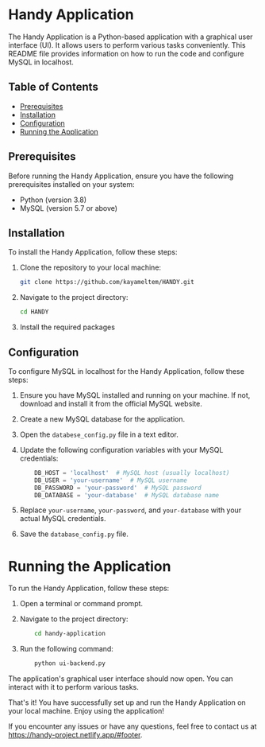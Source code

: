 # Handy Application

The Handy Application is a Python-based application with a graphical user interface (UI). It allows users to perform various tasks conveniently. This README file provides information on how to run the code and configure MySQL in localhost.

## Table of Contents

- [Prerequisites](#prerequisites)
- [Installation](#installation)
- [Configuration](#configuration)
- [Running the Application](#running-the-application)

## Prerequisites

Before running the Handy Application, ensure you have the following prerequisites installed on your system:

- Python (version 3.8)
- MySQL (version 5.7 or above)

## Installation

To install the Handy Application, follow these steps:

1. Clone the repository to your local machine:

   ```bash
   git clone https://github.com/kayameltem/HANDY.git
   ```
2. Navigate to the project directory:

   ```bash
   cd HANDY
   ```
3. Install the required packages
   

## Configuration

To configure MySQL in localhost for the Handy Application, follow these steps:

1. Ensure you have MySQL installed and running on your machine. If not, download and install it from the official MySQL website.

2. Create a new MySQL database for the application.

3. Open the `databese_config.py` file in a text editor.

4. Update the following configuration variables with your MySQL credentials:

    ```python 
        DB_HOST = 'localhost'  # MySQL host (usually localhost)
        DB_USER = 'your-username'  # MySQL username
        DB_PASSWORD = 'your-password'  # MySQL password
        DB_DATABASE = 'your-database'  # MySQL database name
    ```

5. Replace `your-username`, `your-password`, and `your-database` with your actual MySQL credentials.

6. Save the `database_config.py` file.
   
# Running the Application
To run the Handy Application, follow these steps:

1. Open a terminal or command prompt.

2. Navigate to the project directory:

   ```bash 
       cd handy-application
   ```

3. Run the following command:
    ```bash 
        python ui-backend.py
    ```
   
The application's graphical user interface should now open. You can interact with it to perform various tasks.

That's it! You have successfully set up and run the Handy Application on your local machine. Enjoy using the application!

If you encounter any issues or have any questions, feel free to contact us at https://handy-project.netlify.app/#footer.
</br></br>

